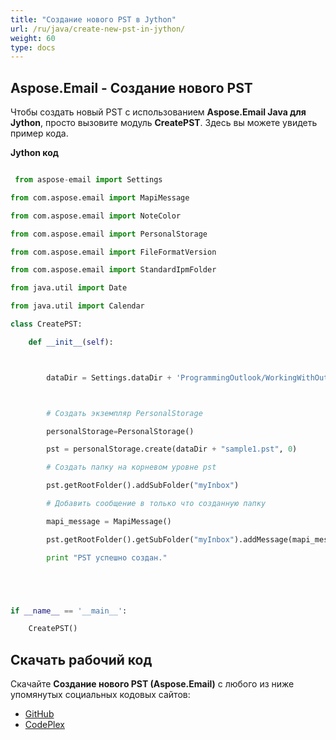 ```yaml
---
title: "Создание нового PST в Jython"
url: /ru/java/create-new-pst-in-jython/
weight: 60
type: docs
---
```


## **Aspose.Email - Создание нового PST**
Чтобы создать новый PST с использованием **Aspose.Email Java для Jython**, просто вызовите модуль **CreatePST**. Здесь вы можете увидеть пример кода.

**Jython код**

``` python

 from aspose-email import Settings

from com.aspose.email import MapiMessage

from com.aspose.email import NoteColor

from com.aspose.email import PersonalStorage

from com.aspose.email import FileFormatVersion

from com.aspose.email import StandardIpmFolder

from java.util import Date

from java.util import Calendar

class CreatePST:

    def __init__(self):



        dataDir = Settings.dataDir + 'ProgrammingOutlook/WorkingWithOutlookPersonalStorage/CreatePST/'



        # Создать экземпляр PersonalStorage

        personalStorage=PersonalStorage()

        pst = personalStorage.create(dataDir + "sample1.pst", 0)

        # Создать папку на корневом уровне pst

        pst.getRootFolder().addSubFolder("myInbox")

        # Добавить сообщение в только что созданную папку

        mapi_message = MapiMessage()

        pst.getRootFolder().getSubFolder("myInbox").addMessage(mapi_message.fromFile(dataDir + "Message.msg"))

        print "PST успешно создан."





if __name__ == '__main__':        

    CreatePST()

```
## **Скачать рабочий код**
Скачайте **Создание нового PST (Aspose.Email)** с любого из ниже упомянутых социальных кодовых сайтов:

- [GitHub](https://github.com/aspose-email/Aspose.Email-for-Java/releases/tag/Aspose.Email_Java_for_Jython-v1.0)
- [CodePlex](https://archive.codeplex.com/?p=asposeemailjavajython)